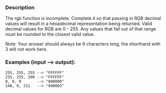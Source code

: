 ### Description

The rgb function is incomplete. Complete it so that passing in RGB decimal values will result in a hexadecimal representation being returned. Valid decimal values for RGB are 0 - 255. Any values that fall out of that range must be rounded to the closest valid value.

Note: Your answer should always be 6 characters long, the shorthand with 3 will not work here.

### Examples (input --> output):
    255, 255, 255 --> "FFFFFF"
    255, 255, 300 --> "FFFFFF"
    0, 0, 0       --> "000000"
    148, 0, 211   --> "9400D3"